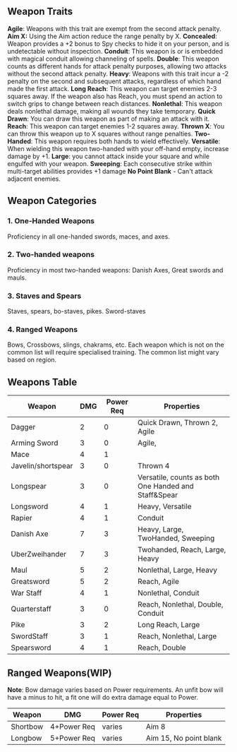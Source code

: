 ## Weapon Traits
**Agile**: Weapons with this trait are exempt from the second attack penalty. 
**Aim X:** Using the Aim action reduce the range penalty by X.
**Concealed**: Weapon provides a +2 bonus to Spy checks to hide it on your person, and is undetectable without inspection.
**Conduit**: This weapon is or is embedded with magical conduit allowing channeling of spells. 
**Double**: This weapon counts as different hands for attack penalty purposes, allowing two attacks without the second attack penalty. 
**Heavy**: Weapons with this trait incur a -2 penalty on the second and subsequent attacks, regardless of which hand made the first attack. 
**Long Reach**: This weapon can target enemies 2-3 squares away. If the weapon also has Reach, you must spend an action to switch grips to change between reach distances.
**Nonlethal**: This weapon deals nonlethal damage, making all wounds they take temporary.
**Quick Drawn**: You can draw this weapon as part of making an attack with it. 
**Reach**: This weapon can target enemies 1-2 squares away. 
**Thrown X**: You can throw this weapon up to X squares without range penalties. 
**Two-Handed**: This weapon requires both hands to wield effectively. 
**Versatile**: When wielding this weapon two-handed with your off-hand empty, increase damage by +1.
**Large**: you cannot attack inside your square and while engulfed with your weapon. 
**Sweeping**: Each consecutive strike within multi-target abilities provides +1 damage
**No Point Blank** - Can't attack adjacent enemies.
## Weapon Categories

### 1. One-Handed Weapons
Proficiency in all one-handed swords, maces, and axes.

### 2. Two-handed weapons
Proficiency in most two-handed weapons: Danish Axes, Great swords and mauls.

### 3. Staves and Spears
Staves, spears, bo-staves, pikes. Sword-staves

### 4. Ranged Weapons
Bows, Crossbows, slings, chakrams, etc.
Each weapon which is not on the common list will require specialised training.
The common list might vary based on region.


## Weapons Table

| Weapon             | DMG | Power Req | Properties                                           |
| ------------------ | --- | --------- | ---------------------------------------------------- |
| Dagger             | 2   | 0         | Quick Drawn, Thrown 2, Agile                         |
| Arming Sword       | 3   | 0         | Agile,                                               |
| Mace               | 4   | 1         |                                                      |
| Javelin/shortspear | 3   | 0         | Thrown 4                                             |
| Longspear          | 3   | 0         | Versatile, counts as both One Handed and Staff&Spear |
| Longsword          | 4   | 1         | Heavy, Versatile                                     |
| Rapier             | 4   | 1         | Conduit                                              |
| Danish Axe         | 7   | 3         | Heavy, Large, TwoHanded, Sweeping                    |
| UberZweihander     | 7   | 3         | Twohanded, Reach, Large, Heavy                       |
| Maul               | 5   | 2         | Nonlethal, Large, Heavy                              |
| Greatsword         | 5   | 2         | Reach, Agile                                         |
| War Staff          | 4   | 1         | Nonlethal, Conduit                                   |
| Quarterstaff       | 3   | 0         | Reach, Nonlethal, Double, Conduit                    |
| Pike               | 3   | 2         | Long Reach, Large                                    |
| SwordStaff         | 3   | 1         | Reach, Nonlethal, Large                              |
| Spearsword         | 4   | 1         | Reach, Double                                        |

## Ranged Weapons(WIP)

**Note**: Bow damage varies based on Power requirements. An unfit bow will have a minus to hit, a fit one will do extra damage equal to Power.

| Weapon   | DMG         | Power Req | Properties             |
| -------- | ----------- | --------- | ---------------------- |
| Shortbow | 4+Power Req | varies    | Aim 8                  |
| Longbow  | 5+Power Req | varies    | Aim 15, No point blank |

